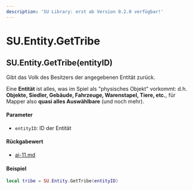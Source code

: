 ```yaml
---
description: 'SU Library: erst ab Version 0.2.0 verfügbar!'
---
```


# SU.Entity.GetTribe

## SU.Entity.GetTribe(entityID)

Gibt das Volk des Besitzers der angegebenen Entität zurück.

Eine **Entität** ist alles, was im Spiel als "physisches Objekt" vorkommt: d.h. **Objekte, Siedler, Gebäude, Fahrzeuge, Warenstapel, Tiere, etc.**, für Mapper also **quasi alles Auswählbare** (und noch mehr).

#### Parameter

* `entityID`: ID der Entität

#### Rückgabewert

* [ai-11.md](../../su-api-enums/ai-11.md "mention")

#### Beispiel

```lua
local tribe = SU.Entity.GetTribe(entityID)
```
